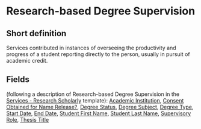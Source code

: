 # Research-based Degree Supervision
## Short definition
Services contributed in instances of overseeing the productivity and progress of a student reporting directly to the person, usually in pursuit of academic credit.
## Fields
(following a description of Research-based Degree Supervision in the [Services - Research Scholarly](../Templates/Services%20-%20Research%20Scholarly.md) template):
[Academic Institution](../Object-Fields/Research-based%20Degree%20Supervision/Academic%20Institution.md),
[Consent Obtained for Name Release?](../Object-Fields/Research-based%20Degree%20Supervision/Consent%20Obtained%20for%20Name%20Release.md),
[Degree Status](../Object-Fields/Research-based%20Degree%20Supervision/Degree%20Status.md),
[Degree Subject](../Object-Fields/Research-based%20Degree%20Supervision/Degree%20Subject.md),
[Degree Type](../Object-Fields/Research-based%20Degree%20Supervision/Degree%20Type.md),
[Start Date](../Object-Fields/Research-based%20Degree%20Supervision/Start%20Date.md),
[End Date](../Object-Fields/Research-based%20Degree%20Supervision/End%20Date.md),
[Student First Name](../Object-Fields/Research-based%20Degree%20Supervision/Student%20First%20Name.md),
[Student Last Name](../Object-Fields/Research-based%20Degree%20Supervision/Student%20Last%20Name.md),
[Supervisory Role](../Object-Fields/Research-based%20Degree%20Supervision/Supervisory%20Role.md),
[Thesis Title](../Object-Fields/Research-based%20Degree%20Supervision/Thesis%20Title.md)
